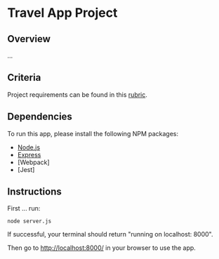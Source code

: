 # Travel App Project

## Overview
...

## Criteria

Project requirements can be found in this [rubric](https://review.udacity.com/#!/rubrics/3636/view).

## Dependencies

To run this app, please install the following NPM packages:

- [Node.js](https://nodejs.org/en/)
- [Express](https://expressjs.com/)
- [Webpack]
- [Jest]

## Instructions

First ... run:

```node server.js```

If successful, your terminal should return "running on localhost: 8000".

Then go to [http://localhost:8000/](http://localhost:8000/) in your browser to use the app.